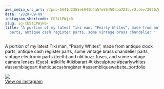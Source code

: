 ```yaml
---
aws_media_src_url: //pub-5541d2355e6941b4a5fe50450aba723b.r2.dev/2020/09/2020-09-09_04-02-30_UTC.jpg
date: '2020-09-09'
instagram_shortcode: CE5tLPWjk0-
slug: ig-CE5tLPWjk0-
title: 'A portion of my latest Tiki man, “Pearly Whites”, made from antique clock
  parts, antique cash register parts, some vintage brass chandelier '
---
```


A portion of my latest Tiki man, “Pearly Whites”, made from antique clock parts, antique cash register parts, some vintage brass chandelier parts, vintage electronic parts (teeth) and old buzz fuses, and some vintage camera lenses (Eyes). #tikilife #tikibarart #tikisculpture #pearlywhites #assemblageart #antiquecashregister #assembliquewebsite\_portfolio 

![](//pub-5541d2355e6941b4a5fe50450aba723b.r2.dev/2020/09/2020-09-09_04-02-30_UTC.jpg)   
[View on Instagram](https://www.instagram.com/p/CE5tLPWjk0-/)